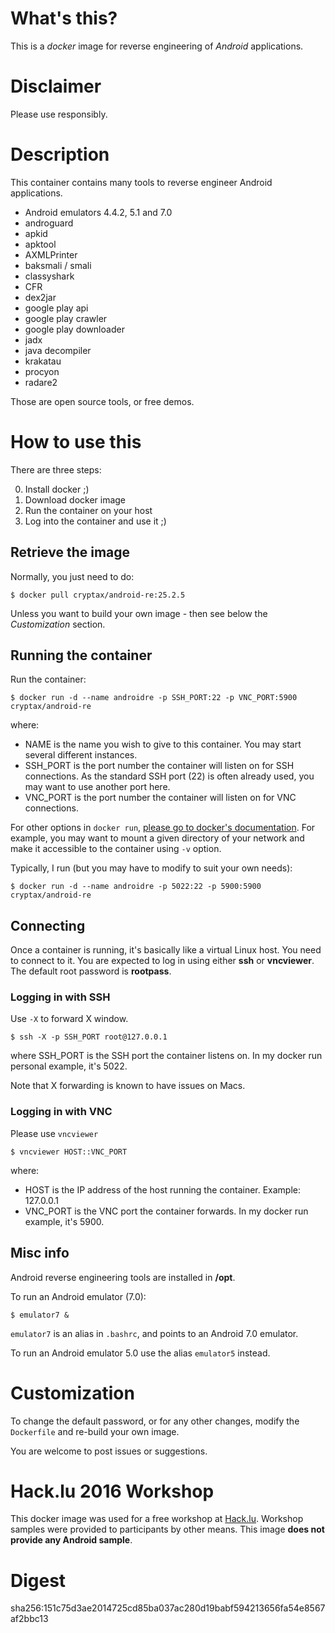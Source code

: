 # What's this?

This is a _docker_ image for reverse engineering of _Android_ applications.


# Disclaimer

Please use responsibly.

# Description

This container contains many tools to reverse engineer Android applications.

- Android emulators 4.4.2, 5.1 and 7.0
- androguard
- apkid
- apktool
- AXMLPrinter
- baksmali / smali
- classyshark
- CFR
- dex2jar
- google play api
- google play crawler
- google play downloader
- jadx
- java decompiler
- krakatau
- procyon
- radare2

Those are open source tools, or free demos.

# How to use this

There are three steps:

0. Install docker ;)
1. Download docker image
2. Run the container on your host
3. Log into the container and use it ;)

## Retrieve the image

Normally, you just need to do:

```
$ docker pull cryptax/android-re:25.2.5
```

Unless you want to build your own image - then see below the _Customization_ section.

## Running the container

Run the container:
```
$ docker run -d --name androidre -p SSH_PORT:22 -p VNC_PORT:5900 cryptax/android-re
```

where:
- NAME is the name you wish to give to this container. You may start several different instances.
- SSH_PORT is the port number the container will listen on for SSH connections. As the standard SSH port (22) is often already used, you may want to use another port here.
- VNC_PORT is the port number the container will listen on for VNC connections.

For other options in `docker run`, [please go to docker's documentation](https://docs.docker.com/engine/reference/run/). For example, you may want to mount a given directory of your network and make it accessible to the container using `-v` option.


Typically, I run (but you may have to modify to suit your own needs):
```
$ docker run -d --name androidre -p 5022:22 -p 5900:5900 cryptax/android-re
```


## Connecting

Once a container is running, it's basically like a virtual Linux host. You need to connect to it.
You are expected to log in using either **ssh** or **vncviewer**.
The default root password is **rootpass**.

### Logging in with SSH

Use `-X` to forward X window. 

```
$ ssh -X -p SSH_PORT root@127.0.0.1
```

where SSH_PORT is the SSH port the container listens on. In my docker run personal example, it's 5022.

Note that X forwarding is known to have issues on Macs.

### Logging in with VNC

Please use `vncviewer`

```
$ vncviewer HOST::VNC_PORT
```

where:
- HOST is the IP address of the host running the container. Example: 127.0.0.1
- VNC_PORT is the VNC port the container forwards. In my docker run example, it's 5900.


## Misc info

Android reverse engineering tools are installed in **/opt**.

To run an Android emulator (7.0):
```
$ emulator7 &
```

`emulator7` is an alias in `.bashrc`, and points to an Android 7.0 emulator.

To run an Android emulator 5.0 use the alias `emulator5` instead.

# Customization

To change the default password, or for any other changes, modify the `Dockerfile` and re-build your own image.

You are welcome to post issues or suggestions.


# Hack.lu 2016 Workshop

This docker image was used for a free workshop at [Hack.lu](http://2016.hack.lu).
Workshop samples were provided to participants by other means.
This image **does not provide any Android sample**.

# Digest

sha256:151c75d3ae2014725cd85ba037ac280d19babf594213656fa54e8567af2bbc13
